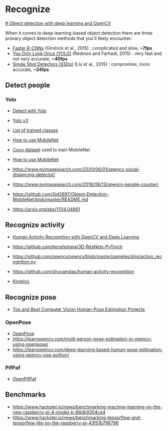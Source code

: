 # Recognize

[# Object detection with deep learning and OpenCV](https://www.pyimagesearch.com/2017/09/11/object-detection-with-deep-learning-and-opencv/)

When it comes to deep learning-based object detection there are three primary object detection methods that you’ll likely encounter:

-   [Faster R-CNNs](https://arxiv.org/abs/1506.01497) (Girshick et al., 2015) : complicated and slow, __~7fps__
-   [You Only Look Once (YOLO)](https://arxiv.org/abs/1506.02640) (Redmon and Farhadi, 2015) : very fast and not very accurate, __~40fps__
-   [Single Shot Detectors (SSDs)](https://arxiv.org/abs/1512.02325) (Liu et al., 2015) : compromise, more accurate, __~24fps__

## Detect people 

### Yolo

- [Detect with Yolo](https://www.pyimagesearch.com/2018/11/12/yolo-object-detection-with-opencv/)
- [Yolo v3](https://arxiv.org/pdf/1804.02767.pdf)
- [List of trained classes](https://github.com/pjreddie/darknet/blob/master/data/coco.names)

- [How to use MobileNet](https://www.pyimagesearch.com/2017/09/11/object-detection-with-deep-learning-and-opencv/)
- [Coco dataset](https://cocodataset.org/#home) used to train MobileNet
- [How to use MobileNet](https://www.pyimagesearch.com/2018/08/13/opencv-people-counter/)
- https://www.pyimagesearch.com/2020/06/01/opencv-social-distancing-detector/

- https://www.pyimagesearch.com/2018/08/13/opencv-people-counter/
- https://github.com/Sid2697/Object-Detection-MobileNet/blob/master/README.md
- https://arxiv.org/abs/1704.04861


## Recognize activity 

- [Human Activity Recognition with OpenCV and Deep Learning](https://www.pyimagesearch.com/2019/11/25/human-activity-recognition-with-opencv-and-deep-learning/)
- https://github.com/kenshohara/3D-ResNets-PyTorch
- https://github.com/opencv/opencv/blob/master/samples/dnn/action_recognition.py
- https://github.com/shuvamdas/human-activity-recognition

- [Kinetics](https://deepmind.com/research/open-source/kinetics)

## Recognize pose

- [Top and Best Computer Vision Human-Pose Estimation Projects](https://medium.datadriveninvestor.com/top-and-best-computer-vision-human-pose-estimation-projects-186d04204dde) 

### OpenPose

- [OpenPose](https://github.com/CMU-Perceptual-Computing-Lab/openpose)
- https://learnopencv.com/multi-person-pose-estimation-in-opencv-using-openpose/
- https://learnopencv.com/deep-learning-based-human-pose-estimation-using-opencv-cpp-python/

### PifPaf

- [OpenPifPaf](https://github.com/vita-epfl/openpifpaf)

## Benchmarks

- https://www.hackster.io/news/benchmarking-machine-learning-on-the-new-raspberry-pi-4-model-b-88db9304ce4
- https://www.hackster.io/news/benchmarking-tensorflow-and-tensorflow-lite-on-the-raspberry-pi-43f51b796796